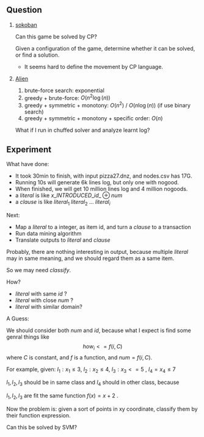 ## Question

1. [sokoban](https://en.wikipedia.org/wiki/Sokoban)

   Can this game be solved by CP?

    Given a configuration of the game, determine whether it can be solved, or find a solution.

   * It seems hard to define the movement by CP language.

2. [Alien](https://polygon.codeforces.com/statements/previewAsPdf/alien-r9-en.pdf?lang=english&ccid=8bd4f1756db08900056c81de143fd507&session=ca3762eed44781da921575ccefd86a8e96cbbc58)

   1. brute-force search: exponential
   2. greedy + brute-force: $O(n^2\log(n))$ 
   3. greedy + symmetric + monotony: $O(n^2)$ / $O(n\log(n))$ (if use binary search)
   4. greedy + symmetric + monotony + specific order: $O(n)$ 

   What if I run in chuffed solver and analyze learnt log?

## Experiment

What have done:

* It took 30min to finish, with input pizza27.dnz, and nodes.csv has 17G.
* Running 10s will generate 6k lines log, but only one with nogood.
* When finished, we will get 10 million lines log and 4 million nogoods.
* a $literal$ is like $x\_INTRODUCED\_id\_\oplus num$
* a $clause$ is like $literal_1\ literal_2\ …\ literal_i$ 

Next:

* Map a $literal$ to a integer, as item id, and turn a $clause$ to a transaction
* Run data mining algorithm
* Translate outputs to $literal$ and $clause$

Probably, there are nothing interesting in output, because multiple $literal$ may in same meaning, and we should regard them as a same item.

So we may need $classify$.

How?

* $literal$ with same $id$ ?
* $literal$ with close $num$ ?
* $literal$ with similar domain?



A Guess:

We should consider both $num$ and $id$, because what I expect is find some genral things like
$$
how_i <= f(i, C)
$$
where $C$ is constant, and $f$ is a function, and $num = f(i,C)$.

For example, given: $l_1:x_1 \leq 3$, $l_2: x_2 \leq 4$, $l_3: x_3<=5$ , $l_4=x_4\leq7$ 

$l_1,l_2,l_3$ should be in same class and $l_4$ should in other class, because

$l_1,l_2,l_3$ are fit the same function $f(x)=x+2$ .



Now the problem is: given a sort of points in xy coordinate, classify them by their function expression.

Can this be solved by SVM?

  